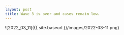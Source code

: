 ```yaml
---
layout: post
title: Wave 3 is over and cases remain low.
---
```



![2022_03_11]({{ site.baseurl }}/images/2022-03-11.png)
